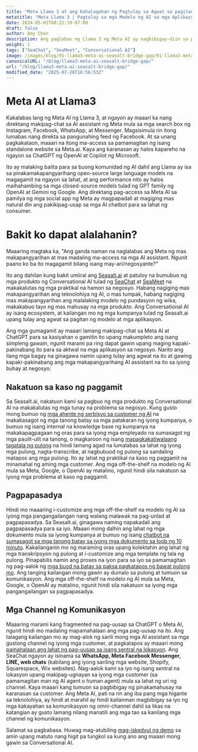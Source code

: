 ```yaml
---
title: "Meta Llama 3 at ang Kahalagahan ng Pagtulay sa Agwat sa pagitan ng mga Modelo ng AI at Aplikasyon sa Negosyo"
metatitle: "Meta Llama 3 | Pagtulay sa mga Modelo ng AI sa mga Aplikasyon sa Negosyo"
date: 2024-05-01T00:22:19-07:00
draft: false
author: Amy Chen
description: Ang paglabas ng Llama 3 ng Meta AI ay nagbibigay-diin sa pangangailangan para sa mga solusyon na nagtutulay sa agwat sa pagitan ng makapangyarihang mga modelo ng AI at praktikal na mga aplikasyon sa negosyo. Alamin kung paano bumuo ang Seasalt.ai ng mga customized na produkto ng Conversational AI upang tulay ang agwat na ito at lutasin ang mga hamon sa totoong mundo.
weight: 1
tags: ["SeaChat", "SeaMeet", "Conversational AI"]
image: /images/blog/91-llama3-meta-ai-seasalt-bridge-gap/91-llama3-meta-ai-seasalt-bridge-gap.png
canonicalURL: "/blog/llama3-meta-ai-seasalt-bridge-gap/"
url: "/blog/llama3-meta-ai-seasalt-bridge-gap/"
modified_date: "2025-07-28T16:56:53Z"
---
```


# Meta AI at Llama3
Kakalabas lang ng Meta AI ng Llama 3, at ngayon ay maaari ka nang direktang makipag-chat sa AI assistant ng Meta mula sa mga search box ng Instagram, Facebook, WhatsApp, at Messenger. Magsisimula rin itong lumabas nang direkta sa pangunahing feed ng Facebook. At sa unang pagkakataon, maaari na itong ma-access sa pamamagitan ng isang standalone website sa Meta.ai. Kaya ang karanasan ay halos kapareho na ngayon sa ChatGPT ng OpenAI at Copilot ng Microsoft.

Ito ay malaking balita para sa buong komunidad ng AI dahil ang Llama ay isa sa pinakamakapangyarihang open-source large language models na magagamit na ngayon sa lahat, at ang performance nito ay halos maihahambing sa mga closed-source models tulad ng GPT family ng OpenAI at Gemini ng Google. Ang direktang pag-access sa Meta AI sa pamilya ng mga social app ng Meta ay magpapadali at magiging mas natural din ang pakikipag-usap sa mga AI chatbot para sa lahat ng consumer.

# Bakit ko dapat alalahanin?
Maaaring magtaka ka, "Ang ganda naman na naglalabas ang Meta ng mas makapangyarihan at mas madaling ma-access na mga AI assistant. Ngunit paano ko ba ito magagamit bilang isang may-ari/negosyante?"

Ito ang dahilan kung bakit umiiral ang [Seasalt.ai](https://seasalt.ai/?utm_source=blog) at patuloy na bumubuo ng mga produkto ng Conversational AI tulad ng [SeaChat](https://chat.seasalt.ai/?utm_source=blog) at [SeaMeet](https://meet.seasalt.ai/?utm_source=blog) na makakalutas ng mga praktikal na hamon sa negosyo. Habang nagiging mas makapangyarihan ang teknolohiya ng AI, o mas tumpak, habang nagiging mas makapangyarihan ang malalaking modelo ng pundasyon ng wika, makakabuo tayo ng mas mahusay na mga produkto. Ang Conversational AI ay isang ecosystem, at kailangan mo ng mga kumpanya tulad ng Seasalt.ai upang tulay ang agwat sa pagitan ng modelo at mga aplikasyon.

Ang mga gumagamit ay maaari lamang makipag-chat sa Meta AI at ChatGPT para sa kasiyahan o gamitin ito upang makumpleto ang isang simpleng gawain, ngunit marami pa ring dapat gawin upang maging kapaki-pakinabang ito para sa aktwal na mga aplikasyon sa negosyo. Narito ang ilang mga bagay na ginagawa namin upang tulay ang agwat na ito at gawing kapaki-pakinabang ang mga makapangyarihang AI assistant na ito sa iyong buhay at negosyo:

## Nakatuon sa kaso ng paggamit

Sa Seasalt.ai, nakatuon kami sa pagbuo ng mga produkto ng Conversational AI na makakalutas ng mga tunay na problema sa negosyo. Kung gusto mong bumuo ng [mga ahente ng serbisyo sa customer ng AI](https://chat.seasalt.ai/?utm_source=blog) na makakasagot ng mga tanong batay sa mga patakaran ng iyong kumpanya, o bumuo ng isang internal na knowledge base ng kumpanya na makakapagpagaan ng oras para sa iyong mga empleyado na sumasagot ng mga paulit-ulit na tanong, o magkaroon ng isang [mapagkakatiwalaang tagatala ng pulong](https://meet.seasalt.ai/?utm_source=blog) na hindi lamang agad na lumalabas sa lahat ng iyong mga pulong, nagta-transcribe, at nagbubuod ng pulong sa sandaling matapos ang mga pulong. Ito ay lahat ng praktikal na kaso ng paggamit na minamahal ng aming mga customer. Ang mga off-the-shelf na modelo ng AI mula sa Meta, Google, o OpenAI ay matalino, ngunit hindi sila nakatuon sa iyong mga problema at kaso ng paggamit.

## Pagpapasadya
Hindi mo maaaring i-customize ang mga off-the-shelf na modelo ng AI sa iyong mga pangangailangan nang walang malawak na pag-unlad at pagpapasadya. Sa Seasalt.ai, ginagawa naming napakadali ang pagpapasadya para sa iyo. Maaari mong dalhin ang lahat ng mga dokumento mula sa iyong kumpanya at bumuo ng isang [chatbot na sumasagot sa mga tanong batay sa iyong mga dokumento sa loob ng 10 minuto](https://chat.seasalt.ai/?utm_source=blog). Kakailanganin mo ng maraming oras upang kolektahin ang lahat ng mga transkripsyon ng pulong at i-customize ang mga template ng tala ng pulong. Pinapabilis namin ang proses na iyon para sa iyo sa pamamagitan ng pag-aalok ng [mga buod na batay sa paksa pagkatapos ng bawat pulong mo](https://meet.seasalt.ai/?utm_source=blog). Ang tanging kailangan mong gawin ay dumalo sa pulong at tumuon sa komunikasyon. Ang mga off-the-shelf na modelo ng AI mula sa Meta, Google, o OpenAI ay matalino, ngunit hindi sila nakatuon sa iyong mga pangangailangan sa pagpapasadya.

## Mga Channel ng Komunikasyon

Maaaring marami kang fragmented na pag-uusap sa ChatGPT o Meta AI, ngunit hindi mo madaling mapamahalaan ang mga pag-uusap na ito. Ang talagang kailangan mo ay mag-alok ng sarili mong mga AI assistant sa mga gustong channel ng iyong mga customer, at pagkatapos ay maaari mong [pamahalaan ang lahat ng pag-uusap sa isang sentral na lokasyon](https://chat.seasalt.ai/?utm_source=blog). Ang SeaChat ngayon ay isinama sa **WhatsApp, Meta Facebook Messenger, LINE, web chats** (kabilang ang iyong sariling mga website, Shopify, Squarespace, Wix websites). Nag-aalok kami sa iyo ng isang sentral na lokasyon upang makipag-ugnayan sa iyong mga customer (sa pamamagitan man ng AI agent o human agent) mula sa lahat ng uri ng channel. Kaya maaari kang tumuon sa pagbibigay ng pinakamahusay na karanasan sa customer. Ang Meta AI, pati na rin ang iba pang mga higante sa teknolohiya, ay hindi at marahil ay hindi kailanman magbibigay sa iyo ng mga kakayahan sa komunikasyon ng omni-channel dahil sa likas na katangian ay gusto lamang nilang manatili ang mga tao sa kanilang mga channel ng komunikasyon.


Salamat sa pagbabasa. Huwag mag-atubiling [mag-iskedyul ng demo](https://meetings.hubspot.com/seasalt-ai/seasalt-meeting) sa amin upang matuto nang higit pa tungkol sa kung ano ang maaari mong gawin sa Conversational AI.
